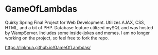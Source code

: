 # GameOfLambdas
Quirky Spring Final Project for Web Development. Utilizes AJAX, CSS, HTML, and a bit of PHP. Database feature utilized mySQL and was hosted by WampServer. Includes some inside-jokes and memes. I am no longer working on the project, so feel free to fork the repo.

https://linkhua.github.io/GameOfLambdas/

